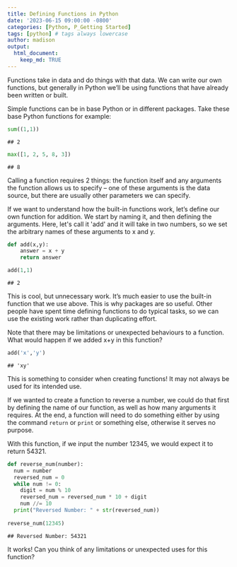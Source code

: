 ```yaml
---
title: Defining Functions in Python
date: '2023-06-15 09:00:00 -0800'
categories: [Python, P_Getting Started]
tags: [python] # tags always lowercase
author: madison
output: 
  html_document:
    keep_md: TRUE
---
```


Functions take in data and do things with that data. We can write our own functions, but generally in Python we’ll be using functions that have already been written or built. 

Simple functions can be in base Python or in different packages. Take these base Python functions for example:


```python
sum((1,1))
```

```
## 2
```



```python
max([1, 2, 5, 8, 3])
```

```
## 8
```

Calling a function requires 2 things: the function itself and any arguments the function allows us to specify – one of these arguments is the data source, but there are usually other parameters we can specify.

If we want to understand how the built-in functions work, let’s define our own function for addition. We start by naming it, and then defining the arguments. Here, let's call it 'add' and it will take in two numbers, so we set the arbitrary names of these arguments to x and y.


```python
def add(x,y):
    answer = x + y
    return answer

add(1,1)
```

```
## 2
```

This is cool, but unnecessary work. It’s much easier to use the built-in function that we use above. This is why packages are so useful. Other people have spent time defining functions to do typical tasks, so we can use the existing work rather than duplicating effort. 

Note that there may be limitations or unexpected behaviours to a function. What would happen if we added x+y in this function?


```python
add('x','y')
```

```
## 'xy'
```

This is something to consider when creating functions! It may not always be used for its intended use.

If we wanted to create a function to reverse a number, we could do that first by defining the name of our function, as well as how many arguments it requires. At the end, a function will need to do something either by using the command `return` or `print` or something else, otherwise it serves no purpose.

With this function, if we input the number 12345, we would expect it to return 54321.


```python
def reverse_num(number):
  num = number
  reversed_num = 0
  while num != 0:
    digit = num % 10
    reversed_num = reversed_num * 10 + digit
    num //= 10
  print("Reversed Number: " + str(reversed_num))
  
reverse_num(12345)
```

```
## Reversed Number: 54321
```

It works! Can you think of any limitations or unexpected uses for this function?
